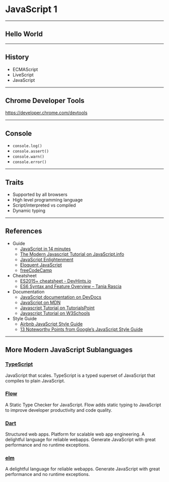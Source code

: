 # JavaScript 1

---

## Hello World

---

## History

* ECMAScript
* LiveScript
* JavaScript

---

## Chrome Developer Tools

https://developer.chrome.com/devtools

---

## Console

* `console.log()`
* `console.assert()`
* `console.warn()`
* `console.error()`

---

## Traits

* Supported by all browsers
* High level programming language
* Script/interpreted vs compiled
* Dynamic typing

---

## References

* Guide
  * [JavaScript in 14 minutes](https://jgthms.com/javascript-in-14-minutes)
  * [The Modern Javascript Tutorial on JavaScript.info](https://javascript.info)
  * [JavaScript Enlightenment](http://javascriptenlightenment.com)
  * [Eloquent JavaScript](https://eloquentjavascript.net)
  * [freeCodeCamp](https://www.freecodecamp.org)
* Cheatsheet
  * [ES2015+ cheatsheet - DevHints.io](https://devhints.io/es6)
  * [ES6 Syntax and Feature Overview – Tania Rascia](https://www.taniarascia.com/es6-syntax-and-feature-overview)
* Documentation
  * [JavaScript documentation on DevDocs](http://devdocs.io/javascript)
  * [JavaScript on MDN](https://developer.mozilla.org/bm/docs/Web/JavaScript)
  * [Javascript Tutorial on TutorialsPoint](https://www.tutorialspoint.com/javascript/index.htm)
  * [Javascript Tutorial on W3Schools](https://www.w3schools.com/js/default.asp)
* Style Guide
  * [Airbnb JavaScript Style Guide](https://github.com/airbnb/javascript)
  * [13 Noteworthy Points from Google’s JavaScript Style Guide](https://medium.freecodecamp.org/google-publishes-a-javascript-style-guide-here-are-some-key-lessons-1810b8ad050b)

---

## More Modern JavaScript Sublanguages

### [TypeScript](http://www.typescriptlang.org)

JavaScript that scales. TypeScript is a typed superset of JavaScript that compiles to plain JavaScript.

### [Flow](https://flow.org)

A Static Type Checker for JavaScript. Flow adds static typing to JavaScript to improve developer productivity and code quality.

### [Dart](https://www.dartlang.org)

Structured web apps. Platform for scalable web app engineering. A delightful language for reliable webapps. Generate JavaScript with great performance and no runtime exceptions.

### [elm](http://elm-lang.org)

A delightful language for reliable webapps. Generate JavaScript with great performance and no runtime exceptions.
